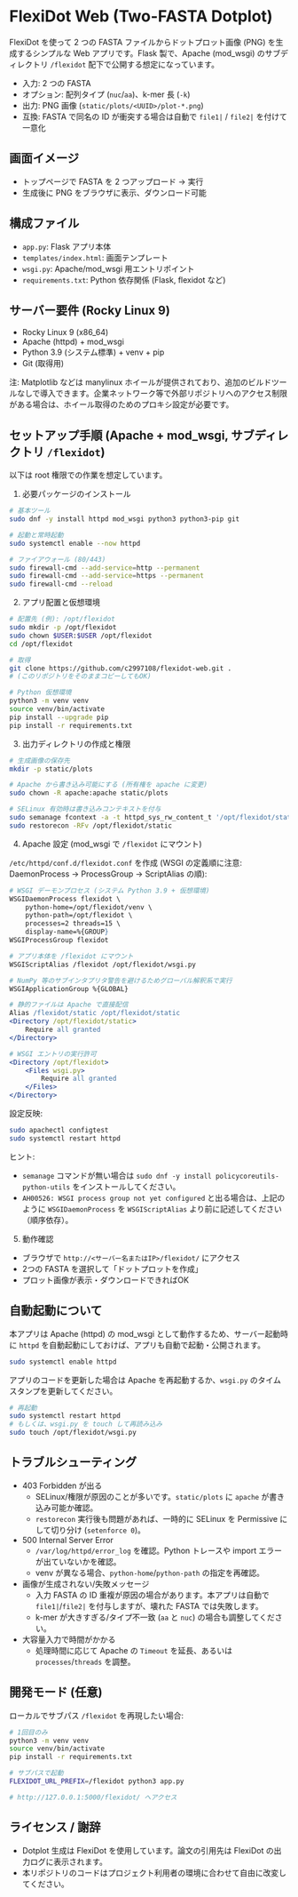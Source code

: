# FlexiDot Web (Two-FASTA Dotplot)

FlexiDot を使って 2 つの FASTA ファイルからドットプロット画像 (PNG) を生成するシンプルな Web アプリです。Flask 製で、Apache (mod_wsgi) のサブディレクトリ `/flexidot` 配下で公開する想定になっています。

- 入力: 2 つの FASTA
- オプション: 配列タイプ (`nuc`/`aa`)、k-mer 長 (`-k`)
- 出力: PNG 画像 (`static/plots/<UUID>/plot-*.png`)
- 互換: FASTA で同名の ID が衝突する場合は自動で `file1|` / `file2|` を付けて一意化


## 画面イメージ
- トップページで FASTA を 2 つアップロード → 実行
- 生成後に PNG をブラウザに表示、ダウンロード可能


## 構成ファイル
- `app.py`: Flask アプリ本体
- `templates/index.html`: 画面テンプレート
- `wsgi.py`: Apache/mod_wsgi 用エントリポイント
- `requirements.txt`: Python 依存関係 (Flask, flexidot など)


## サーバー要件 (Rocky Linux 9)
- Rocky Linux 9 (x86_64)
- Apache (httpd) + mod_wsgi
- Python 3.9 (システム標準) + venv + pip
- Git (取得用)

注: Matplotlib などは manylinux ホイールが提供されており、追加のビルドツールなしで導入できます。企業ネットワーク等で外部リポジトリへのアクセス制限がある場合は、ホイール取得のためのプロキシ設定が必要です。


## セットアップ手順 (Apache + mod_wsgi, サブディレクトリ `/flexidot`)
以下は root 権限での作業を想定しています。

1) 必要パッケージのインストール

```bash
# 基本ツール
sudo dnf -y install httpd mod_wsgi python3 python3-pip git

# 起動と常時起動
sudo systemctl enable --now httpd

# ファイアウォール (80/443)
sudo firewall-cmd --add-service=http --permanent
sudo firewall-cmd --add-service=https --permanent
sudo firewall-cmd --reload
```

2) アプリ配置と仮想環境

```bash
# 配置先 (例): /opt/flexidot
sudo mkdir -p /opt/flexidot
sudo chown $USER:$USER /opt/flexidot
cd /opt/flexidot

# 取得
git clone https://github.com/c2997108/flexidot-web.git .
# (このリポジトリをそのままコピーしてもOK)

# Python 仮想環境
python3 -m venv venv
source venv/bin/activate
pip install --upgrade pip
pip install -r requirements.txt
```

3) 出力ディレクトリの作成と権限

```bash
# 生成画像の保存先
mkdir -p static/plots

# Apache から書き込み可能にする (所有権を apache に変更)
sudo chown -R apache:apache static/plots

# SELinux 有効時は書き込みコンテキストを付与
sudo semanage fcontext -a -t httpd_sys_rw_content_t '/opt/flexidot/static/plots(/.*)?'
sudo restorecon -RFv /opt/flexidot/static
```

4) Apache 設定 (mod_wsgi で `/flexidot` にマウント)

`/etc/httpd/conf.d/flexidot.conf` を作成 (WSGI の定義順に注意: DaemonProcess → ProcessGroup → ScriptAlias の順):

```apache
# WSGI デーモンプロセス (システム Python 3.9 + 仮想環境)
WSGIDaemonProcess flexidot \
    python-home=/opt/flexidot/venv \
    python-path=/opt/flexidot \
    processes=2 threads=15 \
    display-name=%{GROUP}
WSGIProcessGroup flexidot

# アプリ本体を /flexidot にマウント
WSGIScriptAlias /flexidot /opt/flexidot/wsgi.py

# NumPy 等のサブインタプリタ警告を避けるためグローバル解釈系で実行
WSGIApplicationGroup %{GLOBAL}

# 静的ファイルは Apache で直接配信
Alias /flexidot/static /opt/flexidot/static
<Directory /opt/flexidot/static>
    Require all granted
</Directory>

# WSGI エントリの実行許可
<Directory /opt/flexidot>
    <Files wsgi.py>
        Require all granted
    </Files>
</Directory>
```

設定反映:

```bash
sudo apachectl configtest
sudo systemctl restart httpd
```

ヒント:
- `semanage` コマンドが無い場合は `sudo dnf -y install policycoreutils-python-utils` をインストールしてください。
- `AH00526: WSGI process group not yet configured` と出る場合は、上記のように `WSGIDaemonProcess` を `WSGIScriptAlias` より前に記述してください（順序依存）。

5) 動作確認

- ブラウザで `http://<サーバー名またはIP>/flexidot/` にアクセス
- 2つの FASTA を選択して「ドットプロットを作成」
- プロット画像が表示・ダウンロードできればOK


## 自動起動について
本アプリは Apache (httpd) の mod_wsgi として動作するため、サーバー起動時に `httpd` を自動起動にしておけば、アプリも自動で起動・公開されます。

```bash
sudo systemctl enable httpd
```

アプリのコードを更新した場合は Apache を再起動するか、`wsgi.py` のタイムスタンプを更新してください。

```bash
# 再起動
sudo systemctl restart httpd
# もしくは、wsgi.py を touch して再読み込み
sudo touch /opt/flexidot/wsgi.py
```


## トラブルシューティング
- 403 Forbidden が出る
  - SELinux/権限が原因のことが多いです。`static/plots` に `apache` が書き込み可能か確認。
  - `restorecon` 実行後も問題があれば、一時的に SELinux を Permissive にして切り分け (`setenforce 0`)。
- 500 Internal Server Error
  - `/var/log/httpd/error_log` を確認。Python トレースや import エラーが出ていないかを確認。
  - venv が異なる場合、`python-home`/`python-path` の指定を再確認。
- 画像が生成されない/失敗メッセージ
  - 入力 FASTA の ID 重複が原因の場合があります。本アプリは自動で `file1|`/`file2|` を付与しますが、壊れた FASTA では失敗します。
  - k-mer が大きすぎる/タイプ不一致 (`aa` と `nuc`) の場合も調整してください。
- 大容量入力で時間がかかる
  - 処理時間に応じて Apache の `Timeout` を延長、あるいは `processes`/`threads` を調整。


## 開発モード (任意)
ローカルでサブパス `/flexidot` を再現したい場合:

```bash
# 1回目のみ
python3 -m venv venv
source venv/bin/activate
pip install -r requirements.txt

# サブパスで起動
FLEXIDOT_URL_PREFIX=/flexidot python3 app.py

# http://127.0.0.1:5000/flexidot/ へアクセス
```


## ライセンス / 謝辞
- Dotplot 生成は FlexiDot を使用しています。論文の引用先は FlexiDot の出力ログに表示されます。
- 本リポジトリのコードはプロジェクト利用者の環境に合わせて自由に改変してください。

